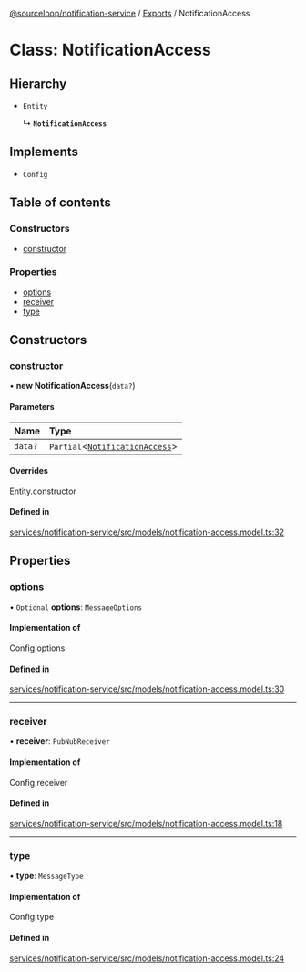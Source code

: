 [@sourceloop/notification-service](../README.md) / [Exports](../modules.md) / NotificationAccess

# Class: NotificationAccess

## Hierarchy

- `Entity`

  ↳ **`NotificationAccess`**

## Implements

- `Config`

## Table of contents

### Constructors

- [constructor](NotificationAccess.md#constructor)

### Properties

- [options](NotificationAccess.md#options)
- [receiver](NotificationAccess.md#receiver)
- [type](NotificationAccess.md#type)

## Constructors

### constructor

• **new NotificationAccess**(`data?`)

#### Parameters

| Name | Type |
| :------ | :------ |
| `data?` | `Partial`<[`NotificationAccess`](NotificationAccess.md)\> |

#### Overrides

Entity.constructor

#### Defined in

[services/notification-service/src/models/notification-access.model.ts:32](https://github.com/sourcefuse/loopback4-microservice-catalog/blob/a84fe677/services/notification-service/src/models/notification-access.model.ts#L32)

## Properties

### options

• `Optional` **options**: `MessageOptions`

#### Implementation of

Config.options

#### Defined in

[services/notification-service/src/models/notification-access.model.ts:30](https://github.com/sourcefuse/loopback4-microservice-catalog/blob/a84fe677/services/notification-service/src/models/notification-access.model.ts#L30)

___

### receiver

• **receiver**: `PubNubReceiver`

#### Implementation of

Config.receiver

#### Defined in

[services/notification-service/src/models/notification-access.model.ts:18](https://github.com/sourcefuse/loopback4-microservice-catalog/blob/a84fe677/services/notification-service/src/models/notification-access.model.ts#L18)

___

### type

• **type**: `MessageType`

#### Implementation of

Config.type

#### Defined in

[services/notification-service/src/models/notification-access.model.ts:24](https://github.com/sourcefuse/loopback4-microservice-catalog/blob/a84fe677/services/notification-service/src/models/notification-access.model.ts#L24)
